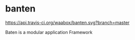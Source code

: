 # banten

https://api.travis-ci.org/waabox/banten.svg?branch=master

Baten is a modular application Framework

